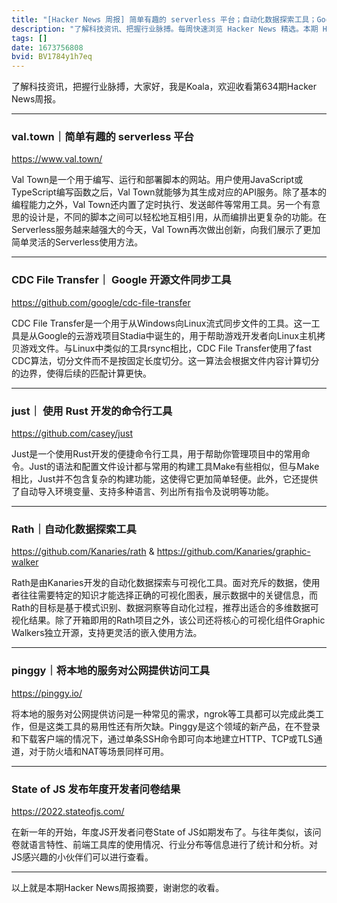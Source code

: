 ```yaml
---
title: "[Hacker News 周报] 简单有趣的 serverless 平台；自动化数据探索工具；Google 开源文件同步工具"
description: "了解科技资讯、把握行业脉搏。每周快速浏览 Hacker News 精选。本期 Hacker Newsletter 地址：https://mailchi.mp/hackernewsletter/634"
tags: []
date: 1673756808
bvid: BV1784y1h7eq
---
```

了解科技资讯，把握行业脉搏，大家好，我是Koala，欢迎收看第634期Hacker News周报。

---

### val.town｜简单有趣的 serverless 平台
https://www.val.town/

Val Town是一个用于编写、运行和部署脚本的网站。用户使用JavaScript或TypeScript编写函数之后，Val Town就能够为其生成对应的API服务。除了基本的编程能力之外，Val Town还内置了定时执行、发送邮件等常用工具。另一个有意思的设计是，不同的脚本之间可以轻松地互相引用，从而编排出更复杂的功能。在Serverless服务越来越强大的今天，Val Town再次做出创新，向我们展示了更加简单灵活的Serverless使用方法。

---

### CDC File Transfer｜ Google 开源文件同步工具
https://github.com/google/cdc-file-transfer

CDC File Transfer是一个用于从Windows向Linux流式同步文件的工具。这一工具是从Google的云游戏项目Stadia中诞生的，用于帮助游戏开发者向Linux主机拷贝游戏文件。与Linux中类似的工具rsync相比，CDC File Transfer使用了fast CDC算法，切分文件而不是按固定长度切分。这一算法会根据文件内容计算切分的边界，使得后续的匹配计算更快。

---

### just｜ 使用 Rust 开发的命令行工具
https://github.com/casey/just

Just是一个使用Rust开发的便捷命令行工具，用于帮助你管理项目中的常用命令。Just的语法和配置文件设计都与常用的构建工具Make有些相似，但与Make相比，Just并不包含复杂的构建功能，这使得它更加简单轻便。此外，它还提供了自动导入环境变量、支持多种语言、列出所有指令及说明等功能。

---

### Rath｜自动化数据探索工具
https://github.com/Kanaries/rath & https://github.com/Kanaries/graphic-walker

Rath是由Kanaries开发的自动化数据探索与可视化工具。面对充斥的数据，使用者往往需要特定的知识才能选择正确的可视化图表，展示数据中的关键信息，而Rath的目标是基于模式识别、数据洞察等自动化过程，推荐出适合的多维数据可视化结果。除了开箱即用的Rath项目之外，该公司还将核心的可视化组件Graphic Walkers独立开源，支持更灵活的嵌入使用方法。

---

### pinggy｜将本地的服务对公网提供访问工具
https://pinggy.io/

将本地的服务对公网提供访问是一种常见的需求，ngrok等工具都可以完成此类工作，但是这类工具的易用性还有所欠缺。Pinggy是这个领域的新产品，在不登录和下载客户端的情况下，通过单条SSH命令即可向本地建立HTTP、TCP或TLS通道，对于防火墙和NAT等场景同样可用。

---

### State of JS 发布年度开发者问卷结果
https://2022.stateofjs.com/

在新一年的开始，年度JS开发者问卷State of JS如期发布了。与往年类似，该问卷就语言特性、前端工具库的使用情况、行业分布等信息进行了统计和分析。对JS感兴趣的小伙伴们可以进行查看。

---

以上就是本期Hacker News周报摘要，谢谢您的收看。

